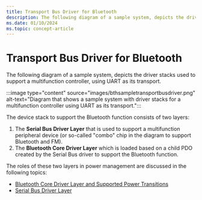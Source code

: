 ```yaml
---
title: Transport Bus Driver for Bluetooth
description: The following diagram of a sample system, depicts the driver stacks used to support a multifunction controller, using UART as its transport.
ms.date: 01/10/2024
ms.topic: concept-article
---
```


# Transport Bus Driver for Bluetooth

The following diagram of a sample system, depicts the driver stacks used to support a multifunction controller, using UART as its transport.

:::image type="content" source="images/bthsampletransportbusdriver.png" alt-text="Diagram that shows a sample system with driver stacks for a multifunction controller using UART as its transport.":::

The device stack to support the Bluetooth function consists of two layers:

1. The **Serial Bus Driver Layer** that is used to support a multifunction peripheral device (or so-called "combo" chip in the diagram to support Bluetooth and FM).
2. The **Bluetooth Core Driver Layer** which is loaded based on a child PDO created by the Serial Bus driver to support the Bluetooth function.

The roles of these two layers in power management are discussed in the following topics:

- [Bluetooth Core Driver Layer and Supported Power Transitions](bluetooth-core-driver-layer-and-supported-power-transitions.md)
- [Serial Bus Driver Layer](serial-bus-driver-layer.md)
